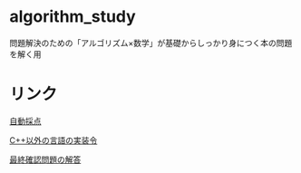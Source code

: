 # algorithm_study
問題解決のための「アルゴリズム×数学」が基礎からしっかり身につく本の問題を解く用

# リンク
[自動採点](https://atcoder.jp/contests/math-and-algorithm)

[C++以外の言語の実装令](https://github.com/E869120/math-algorithm-book)

[最終確認問題の解答](https://github.com/E869120/math-algorithm-book)
